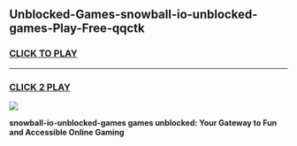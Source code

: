 
## Unblocked-Games-snowball-io-unblocked-games-Play-Free-qqctk
<h3>
<a href="https://premium76.site?title=snowball-io-unblocked-games&ref=23A">CLICK TO PLAY</a></h3>
<hr>

<h3>
<a href="https://premium76.site?title=snowball-io-unblocked-games&ref=23A">CLICK 2 PLAY</a>
  
</h3>

<a href="https://premium76.site?title=snowball-io-unblocked-games&ref=23A"><img src="https://clearcache.store/games.png"></a>


**snowball-io-unblocked-games games unblocked: Your Gateway to Fun and Accessible Online Gaming**

